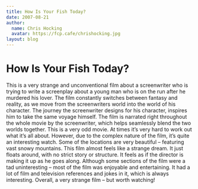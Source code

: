 ```yaml
---
title: How Is Your Fish Today?
date: 2007-08-21
author:
  name: Chris Hocking
  avatar: https://fcp.cafe/chrishocking.jpg
layout: blog
---
```

# How Is Your Fish Today?

This is a very strange and unconventional film about a screenwriter who is trying to write a screenplay about a young man who is on the run after he murdered his lover. The film constantly switches between fantasy and reality, as we move from the screenwriters world into the world of his character. The journey the screenwriter designs for his character, inspires him to take the same voyage himself. The film is narrated right throughout the whole movie by the screenwriter, which helps seamlessly blend the two worlds together. This is a very odd movie. At times it’s very hard to work out what it’s all about. However, due to the complex nature of the film, it’s quite an interesting watch. Some of the locations are very beautiful – featuring vast snowy mountains. This film almost feels like a strange dream. It just floats around, with no strict story or structure. It feels as if the director is making it up as he goes along. Although some sections of the film were a tad uninteresting – most of the film was enjoyable and entertaining. It had a lot of film and television references and jokes in it, which is always interesting. Overall, a very strange film – but worth watching!
